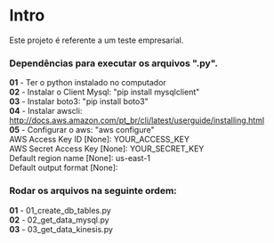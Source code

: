 <h1>Intro</h1>

Este projeto é referente a um teste empresarial.

<h3>Dependências para executar os arquivos ".py".</h3>

<b>01</b> - Ter o python instalado no computador <br>
<b>02</b> - Instalar o Client Mysql: "pip install mysqlclient"<br>
<b>03</b> - Instalar boto3: "pip install boto3"<br>
<b>04</b> - Instalar awscli: http://docs.aws.amazon.com/pt_br/cli/latest/userguide/installing.html<br>
<b>05</b> - Configurar o aws: "aws configure" <br>
AWS Access Key ID [None]: YOUR_ACCESS_KEY <br>
AWS Secret Access Key [None]: YOUR_SECRET_KEY <br>
Default region name [None]: us-east-1 <br>
Default output format [None]:

<h3>Rodar os arquivos na seguinte ordem:</h3>

<b>01</b>  - 01_create_db_tables.py <br>
<b>02</b>  - 02_get_data_mysql.py <br>
<b>03</b>  - 03_get_data_kinesis.py <br>

